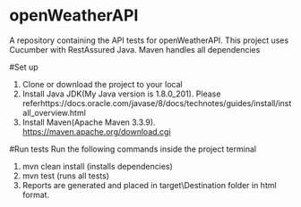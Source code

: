# openWeatherAPI
A repository containing the API tests for openWeatherAPI.
This project uses Cucumber with RestAssured Java. Maven handles all dependencies

#Set up
1) Clone or download the project to your local
2) Install Java JDK(My Java version is  1.8.0_201). 
Please referhttps://docs.oracle.com/javase/8/docs/technotes/guides/install/install_overview.html
3) Install Maven(Apache Maven 3.3.9).
https://maven.apache.org/download.cgi

#Run tests
Run the following commands inside the project terminal

1. mvn clean install (installs dependencies)
2. mvn test (runs all tests)
3. Reports are generated and placed in target\Destination folder in html format.



